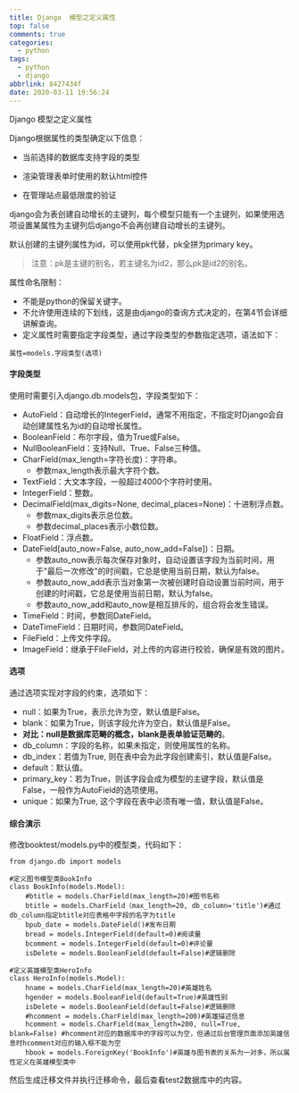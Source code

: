 ```yaml
---
title: Django  模型之定义属性
top: false
comments: true
categories:
  - python
tags:
  - python
  - django
abbrlink: 8427434f
date: 2020-03-11 19:56:24
---
```

Django 模型之定义属性

Django根据属性的类型确定以下信息：

- 当前选择的数据库支持字段的类型

- 渲染管理表单时使用的默认html控件

- 在管理站点最低限度的验证

  <!-- more -->

django会为表创建自动增长的主键列，每个模型只能有一个主键列，如果使用选项设置某属性为主键列后django不会再创建自动增长的主键列。

默认创建的主键列属性为id，可以使用pk代替，pk全拼为primary key。

> 注意：pk是主键的别名，若主键名为id2，那么pk是id2的别名。

属性命名限制：

- 不能是python的保留关键字。
- 不允许使用连续的下划线，这是由django的查询方式决定的，在第4节会详细讲解查询。
- 定义属性时需要指定字段类型，通过字段类型的参数指定选项，语法如下：

```
属性=models.字段类型(选项)
```

#### 字段类型

使用时需要引入django.db.models包，字段类型如下：

- AutoField：自动增长的IntegerField，通常不用指定，不指定时Django会自动创建属性名为id的自动增长属性。
- BooleanField：布尔字段，值为True或False。
- NullBooleanField：支持Null、True、False三种值。
- CharField(max_length=字符长度)：字符串。
  - 参数max_length表示最大字符个数。
- TextField：大文本字段，一般超过4000个字符时使用。
- IntegerField：整数。
- DecimalField(max_digits=None, decimal_places=None)：十进制浮点数。
  - 参数max_digits表示总位数。
  - 参数decimal_places表示小数位数。
- FloatField：浮点数。
- DateField[auto_now=False, auto_now_add=False])：日期。
  - 参数auto_now表示每次保存对象时，自动设置该字段为当前时间，用于"最后一次修改"的时间戳，它总是使用当前日期，默认为false。
  - 参数auto_now_add表示当对象第一次被创建时自动设置当前时间，用于创建的时间戳，它总是使用当前日期，默认为false。
  - 参数auto_now_add和auto_now是相互排斥的，组合将会发生错误。
- TimeField：时间，参数同DateField。
- DateTimeField：日期时间，参数同DateField。
- FileField：上传文件字段。
- ImageField：继承于FileField，对上传的内容进行校验，确保是有效的图片。

#### 选项

通过选项实现对字段的约束，选项如下：

- null：如果为True，表示允许为空，默认值是False。
- blank：如果为True，则该字段允许为空白，默认值是False。
- **对比：null是数据库范畴的概念，blank是表单验证范畴的**。
- db_column：字段的名称，如果未指定，则使用属性的名称。
- db_index：若值为True, 则在表中会为此字段创建索引，默认值是False。
- default：默认值。
- primary_key：若为True，则该字段会成为模型的主键字段，默认值是False，一般作为AutoField的选项使用。
- unique：如果为True, 这个字段在表中必须有唯一值，默认值是False。

#### 综合演示

修改booktest/models.py中的模型类，代码如下：

```
from django.db import models

#定义图书模型类BookInfo
class BookInfo(models.Model):
    #btitle = models.CharField(max_length=20)#图书名称
    btitle = models.CharField（max_length=20, db_column='title')#通过db_column指定btitle对应表格中字段的名字为title
    bpub_date = models.DateField()#发布日期
    bread = models.IntegerField(default=0)#阅读量
    bcomment = models.IntegerField(default=0)#评论量
    isDelete = models.BooleanField(default=False)#逻辑删除

#定义英雄模型类HeroInfo
class HeroInfo(models.Model):
    hname = models.CharField(max_length=20)#英雄姓名
    hgender = models.BooleanField(default=True)#英雄性别
    isDelete = models.BooleanField(default=False)#逻辑删除
    #hcomment = models.CharField(max_length=200)#英雄描述信息
    hcomment = models.CharField(max_length=200, null=True, blank=False) #hcomment对应的数据库中的字段可以为空，但通过后台管理页面添加英雄信息时hcomment对应的输入框不能为空
    hbook = models.ForeignKey('BookInfo')#英雄与图书表的关系为一对多，所以属性定义在英雄模型类中
```

然后生成迁移文件并执行迁移命令，最后查看test2数据库中的内容。